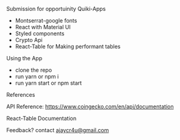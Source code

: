

  Submission for opportuinity Quiki-Apps

* Montserrat-google fonts
* React with Material UI
* Styled components
* Crypto Api  
* React-Table for Making performant tables


Using the App

* clone the repo
* run yarn or npm i
* run yarn start or npm start



References

 API Reference: https://www.coingecko.com/en/api/documentation


React-Table Documentation

Feedback?
contact ajaycr4u@gmail.com
